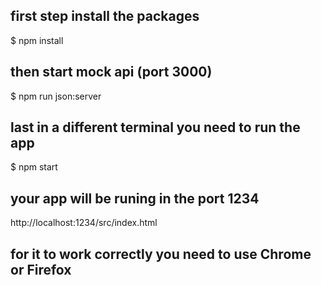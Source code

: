 ## first step install the packages

$ npm install

## then start mock api (port 3000)

$ npm run json:server

## last in a different terminal you need to run the app

$ npm start

## your app will be runing in the port 1234

http://localhost:1234/src/index.html

## for it to work correctly you need to use Chrome or Firefox
